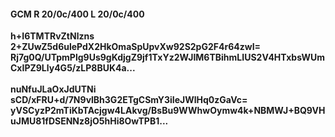 #### GCM R 20/0c/400 L 20/0c/400
**h+I6TMTRvZtNlzns**<br/>**2+ZUwZ5d6ulePdX2HkOmaSpUpvXw92S2pG2F4r64zwI=**<br/>**Rj7g0Q/UTpmPlg9Us9gKdjgZ9jf1TxYz2WJIM6TBihmLIUS2V4HTxbsWUmCxIPZ9Lly4G5/zLP8BUK4a...**<br/><br/>
**nuNfuJLaOxJdUTNi**<br/>**sCD/xFRU+d/7N9vlBh3G2ETgCSmY3iIeJWlHq0zGaVc=**<br/>**yVSCyzP2mTiKbTAcjgw4LAkvg/BsBu9WWhwOymw4k+NBMWJ+BQ9VHuJMU81fDSENNz8jO5hHi8OwTPB1...**